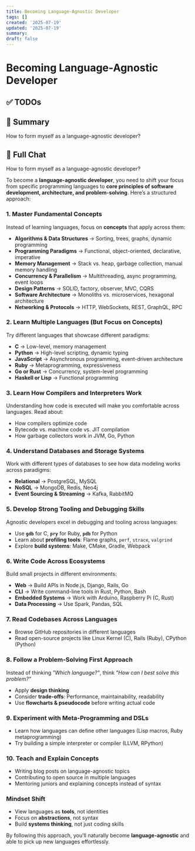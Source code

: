 ```yaml
---
title: Becoming Language-Agnostic Developer
tags: []
created: '2025-07-19'
updated: '2025-07-19'
summary:
draft: false
---
```


# Becoming Language-Agnostic Developer

## ✅ TODOs


## 📌 Summary
How to form myself as a language-agnostic developer?

## 🧠 Full Chat


How to form myself as a language-agnostic developer?



To become a **language-agnostic developer**, you need to shift your focus from specific programming languages to **core principles of software development, architecture, and problem-solving**. Here’s a structured approach:  

### **1. Master Fundamental Concepts**  
Instead of learning languages, focus on **concepts** that apply across them:  
- **Algorithms & Data Structures** → Sorting, trees, graphs, dynamic programming  
- **Programming Paradigms** → Functional, object-oriented, declarative, imperative  
- **Memory Management** → Stack vs. heap, garbage collection, manual memory handling  
- **Concurrency & Parallelism** → Multithreading, async programming, event loops  
- **Design Patterns** → SOLID, factory, observer, MVC, CQRS  
- **Software Architecture** → Monoliths vs. microservices, hexagonal architecture  
- **Networking & Protocols** → HTTP, WebSockets, REST, GraphQL, RPC  

### **2. Learn Multiple Languages (But Focus on Concepts)**  
Try different languages that showcase different paradigms:  
- **C** → Low-level, memory management  
- **Python** → High-level scripting, dynamic typing  
- **JavaScript** → Asynchronous programming, event-driven architecture  
- **Ruby** → Metaprogramming, expressiveness  
- **Go or Rust** → Concurrency, system-level programming  
- **Haskell or Lisp** → Functional programming  

### **3. Learn How Compilers and Interpreters Work**  
Understanding how code is executed will make you comfortable across languages. Read about:  
- How compilers optimize code  
- Bytecode vs. machine code vs. JIT compilation  
- How garbage collectors work in JVM, Go, Python  

### **4. Understand Databases and Storage Systems**  
Work with different types of databases to see how data modeling works across paradigms:  
- **Relational** → PostgreSQL, MySQL  
- **NoSQL** → MongoDB, Redis, Neo4j  
- **Event Sourcing & Streaming** → Kafka, RabbitMQ  

### **5. Develop Strong Tooling and Debugging Skills**  
Agnostic developers excel in debugging and tooling across languages:  
- Use **`gdb`** for C, **`pry`** for Ruby, **`pdb`** for Python  
- Learn about **profiling tools**: Flame graphs, `perf`, `strace`, `valgrind`  
- Explore **build systems**: Make, CMake, Gradle, Webpack  

### **6. Write Code Across Ecosystems**  
Build small projects in different environments:  
- **Web** → Build APIs in Node.js, Django, Rails, Go  
- **CLI** → Write command-line tools in Rust, Python, Bash  
- **Embedded Systems** → Work with Arduino, Raspberry Pi (C, Rust)  
- **Data Processing** → Use Spark, Pandas, SQL  

### **7. Read Codebases Across Languages**  
- Browse GitHub repositories in different languages  
- Read open-source projects like Linux Kernel (C), Rails (Ruby), CPython (Python)  

### **8. Follow a Problem-Solving First Approach**  
Instead of thinking *"Which language?"*, think *"How can I best solve this problem?"*  
- Apply **design thinking**  
- Consider **trade-offs**: Performance, maintainability, readability  
- Use **flowcharts & pseudocode** before writing actual code  

### **9. Experiment with Meta-Programming and DSLs**  
- Learn how languages can define other languages (Lisp macros, Ruby metaprogramming)  
- Try building a simple interpreter or compiler (LLVM, RPython)  

### **10. Teach and Explain Concepts**  
- Writing blog posts on language-agnostic topics  
- Contributing to open source in multiple languages  
- Mentoring juniors and explaining concepts instead of syntax  

### **Mindset Shift**  
- View languages as **tools**, not identities  
- Focus on **abstractions**, not syntax  
- Build **systems thinking**, not just coding skills  

By following this approach, you'll naturally become **language-agnostic** and able to pick up new languages effortlessly.